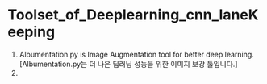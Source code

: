 # Toolset_of_Deeplearning_cnn_laneKeeping

1. Albumentation.py is Image Augmentation tool for better deep learning. [Albumentation.py는 더 나은 딥러닝 성능을 위한 이미지 보강 툴입니다.]
2. 
